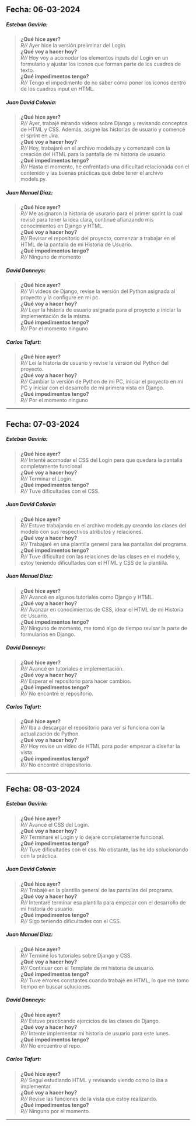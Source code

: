 ## Fecha: 06-03-2024

##### Esteban Gaviria:

> **¿Qué hice ayer?**  
> *R//*  Ayer hice la versión preliminar del Login.  
> **¿Qué voy a hacer hoy?**  
> *R//* Hoy voy a acomodar los elementos inputs del Login en un formulario y ajustar los iconos que forman parte de los
> cuadros de texto.  
> **¿Qué impedimentos tengo?**  
> *R//* Tengo el impedimento de no saber cómo poner los íconos dentro de los cuadros input en HTML.

##### Juan David Colonia:

> **¿Qué hice ayer?**  
> *R//* Ayer, trabajé mirando videos sobre Django y revisando conceptos de HTML y CSS. Además, asigné las historias de
> usuario y comencé el sprint en Jira.  
> **¿Qué voy a hacer hoy?**   
> *R//* Hoy, trabajaré en el archivo models.py y comenzaré con la creación del HTML para la pantalla de mi historia de
> usuario.  
> **¿Qué impedimentos tengo?**  
> *R//* Hasta el momento, he enfrentado una dificultad relacionada con el contenido y las buenas prácticas que debe
> tener el archivo models.py.

##### Juan Manuel Diaz:

> **¿Qué hice ayer?**  
> *R//* Me asignaron la historia de usurario para el primer sprint la cual revisé para tener la idea clara, continué
> afianzando mis conocimientos en Django y HTML.  
> **¿Qué voy a hacer hoy?**  
> *R//* Revisar el repositorio del proyecto, comenzar a trabajar en el HTML de la pantalla de mi Historia de Usuario.  
> **¿Qué impedimentos tengo?**  
> *R//* Ninguno de momento

##### David Donneys:

> **¿Qué hice ayer?**  
> *R//* Vi videos de Django, revise la versión del Python asignada al proyecto y la configure en mi pc.  
> **¿Qué voy a hacer hoy?**  
> *R//* Leer la historia de usuario asignada para el proyecto e iniciar la implementación de la misma.  
> **¿Qué impedimentos tengo?**  
> *R//* Por el momento ninguno

##### Carlos Tafurt:

> **¿Qué hice ayer?**  
> *R//* Leí la historia de usuario y revise la versión del Python del proyecto.  
> **¿Qué voy a hacer hoy?**  
> *R//* Cambiar la versión de Python de mi PC, iniciar el proyecto en mi PC y iniciar con el desarrollo de mi primera
> vista en Django.  
> **¿Qué impedimentos tengo?**  
> *R//* Por el momento ninguno

---

## Fecha: 07-03-2024

##### Esteban Gaviria:

> **¿Qué hice ayer?**  
> *R//* Intenté acomodar el CSS del Login para que quedara la pantalla completamente funcional  
> **¿Qué voy a hacer hoy?**   
> *R//* Terminar el Login.  
> **¿Qué impedimentos tengo?**    
> *R//* Tuve dificultades con el CSS.

##### Juan David Colonia:

> **¿Qué hice ayer?**  
> *R//* Estuve trabajando en el archivo models.py creando las clases del modelo con sus respectivos atributos y
> relaciones.  
> **¿Qué voy a hacer hoy?**  
> *R//* Trabajaré en una plantilla general para las pantallas del programa.  
> **¿Qué impedimentos tengo?**  
> *R//* Tuve dificultad con las relaciones de las clases en el modelo y, estoy teniendo dificultades con el HTML y CSS
> de la plantilla.

##### Juan Manuel Diaz:

> **¿Qué hice ayer?**  
> *R//* Avancé en algunos tutoriales como Django y HTML.  
> **¿Qué voy a hacer hoy?**  
> *R//* Avanzar en conocimientos de CSS, idear el HTML de mi Historia de Usuario.  
> **¿Qué impedimentos tengo?**  
> *R//* Ninguno de momento, me tomó algo de tiempo revisar la parte de formularios en Django.

##### David Donneys:

> **¿Qué hice ayer?**  
> *R//* Avancé en tutoriales e implementación.  
> **¿Qué voy a hacer hoy?**  
> *R//* Esperar el repositorio para hacer cambios.  
> **¿Qué impedimentos tengo?**  
> *R//* No encontré el repositorio.

##### Carlos Tafurt:

> **¿Qué hice ayer?**  
> *R//* Iba a descargar el repositorio para ver si funciona con la actualización de Python.  
> **¿Qué voy a hacer hoy?**  
> *R//* Hoy revise un vídeo de HTML para poder empezar a diseñar la vista.  
> **¿Qué impedimentos tengo?**  
> *R//* No encontré elrepositorio.
---

## Fecha: 08-03-2024

##### Esteban Gaviria:
>**¿Qué hice ayer?**  
>*R//* Avancé el CSS del Login.  
>**¿Qué voy a hacer hoy?**   
>*R//* Terminaré el Login y lo dejaré completamente funcional.  
>**¿Qué impedimentos tengo?**  
>*R//* Tuve dificultades con el css. No obstante, las he ido solucionando con la práctica.  

##### Juan David Colonia:  
>**¿Qué hice ayer?**  
>*R//* Trabajé en la plantilla general de las pantallas del programa.  
>**¿Qué voy a hacer hoy?**  
>*R//* Intentaré terminar esa plantilla para empezar con el desarrollo de mi historia de usuario.  
>**¿Qué impedimentos tengo?**  
>*R//* Sigo teniendo dificultades con el CSS.  

##### Juan Manuel Diaz:
>**¿Qué hice ayer?**  
>*R//* Terminé los tutoriales sobre Django y CSS.  
>**¿Qué voy a hacer hoy?**  
>*R//* Continuar con el Template de mi historia de usuario.  
>**¿Qué impedimentos tengo?**  
>*R//* Tuve errores constantes cuando trabajé en HTML, lo que me tomo tiempo en buscar soluciones.  

##### David Donneys:
>**¿Qué hice ayer?**  
>*R//* Estuve practicando ejercicios de las clases de Django.  
>**¿Qué voy a hacer hoy?**  
>*R//* Intente implementar mi historia de usuario para este lunes.  
>**¿Qué impedimentos tengo?**  
>*R//* No encuentro el repo.  

##### Carlos Tafurt:
>**¿Qué hice ayer?**  
>*R//* Seguí estudiando HTML y revisando viendo como lo iba a implementar.  
>**¿Qué voy a hacer hoy?**  
>*R//* Revise las funciones de la vista que estoy realizando.  
>**¿Qué impedimentos tengo?**  
>*R//* Ninguno por el momento.  

---
